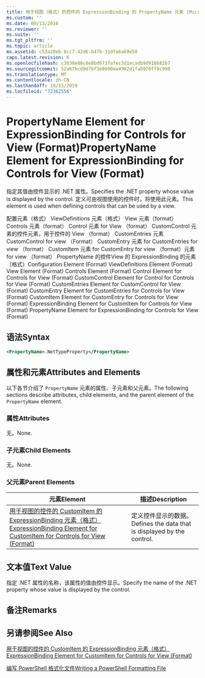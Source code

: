 ```yaml
---
title: 用于视图（格式）的控件的 ExpressionBinding 的 PropertyName 元素 |Microsoft Docs
ms.custom: ''
ms.date: 09/13/2016
ms.reviewer: ''
ms.suite: ''
ms.tgt_pltfrm: ''
ms.topic: article
ms.assetid: c53a28eb-8cc7-42d6-b47b-31dfa6a69e50
caps.latest.revision: 6
ms.openlocfilehash: c3030e80c8e8bd671fafec3d1ecadb9d916682b7
ms.sourcegitcommit: 52a67bcd9d7bf3e8600ea4302d1fa8970ff9c998
ms.translationtype: MT
ms.contentlocale: zh-CN
ms.lasthandoff: 10/15/2019
ms.locfileid: "72362556"
---
```

# <a name="propertyname-element-for-expressionbinding-for-controls-for-view-format"></a><span data-ttu-id="7f668-102">PropertyName Element for ExpressionBinding for Controls for View (Format)</span><span class="sxs-lookup"><span data-stu-id="7f668-102">PropertyName Element for ExpressionBinding for Controls for View (Format)</span></span>

<span data-ttu-id="7f668-103">指定其值由控件显示的 .NET 属性。</span><span class="sxs-lookup"><span data-stu-id="7f668-103">Specifies the .NET property whose value is displayed by the control.</span></span> <span data-ttu-id="7f668-104">定义可由视图使用的控件时，将使用此元素。</span><span class="sxs-lookup"><span data-stu-id="7f668-104">This element is used when defining controls that can be used by a view.</span></span>

<span data-ttu-id="7f668-105">配置元素（格式） ViewDefinitions 元素（格式） View 元素（format） Controls 元素（format） Control 元素 for View （format） CustomControl 元素的控件元素，用于控件的 View （format） CustomEntries 元素CustomControl for view （Format） CustomEntry 元素 for CustomEntries for view （format） CustomItem 元素 for CustomEntry for view （format）元素 for view （format） PropertyName 的控件View 的 ExpressionBinding 的元素（格式）</span><span class="sxs-lookup"><span data-stu-id="7f668-105">Configuration Element (Format) ViewDefinitions Element (Format) View Element (Format) Controls Element (Format) Control Element for Controls for View (Format) CustomControl Element for Control for Controls for View (Format) CustomEntries Element for CustomControl for View (Format) CustomEntry Element for CustomEntries for Controls for View (Format) CustomItem Element for CustomEntry for Controls for View (Format) ExpressionBinding Element for CustomItem for Controls for View (Format) PropertyName Element for ExpressionBinding for Controls for View (Format)</span></span>

## <a name="syntax"></a><span data-ttu-id="7f668-106">语法</span><span class="sxs-lookup"><span data-stu-id="7f668-106">Syntax</span></span>

```xml
<PropertyName>.NetTypeProperty</PropertyName>
```

## <a name="attributes-and-elements"></a><span data-ttu-id="7f668-107">属性和元素</span><span class="sxs-lookup"><span data-stu-id="7f668-107">Attributes and Elements</span></span>

<span data-ttu-id="7f668-108">以下各节介绍了 `PropertyName` 元素的属性、子元素和父元素。</span><span class="sxs-lookup"><span data-stu-id="7f668-108">The following sections describe attributes, child elements, and the parent element of the `PropertyName` element.</span></span>

### <a name="attributes"></a><span data-ttu-id="7f668-109">属性</span><span class="sxs-lookup"><span data-stu-id="7f668-109">Attributes</span></span>

<span data-ttu-id="7f668-110">无。</span><span class="sxs-lookup"><span data-stu-id="7f668-110">None.</span></span>

### <a name="child-elements"></a><span data-ttu-id="7f668-111">子元素</span><span class="sxs-lookup"><span data-stu-id="7f668-111">Child Elements</span></span>

<span data-ttu-id="7f668-112">无。</span><span class="sxs-lookup"><span data-stu-id="7f668-112">None.</span></span>

### <a name="parent-elements"></a><span data-ttu-id="7f668-113">父元素</span><span class="sxs-lookup"><span data-stu-id="7f668-113">Parent Elements</span></span>

|<span data-ttu-id="7f668-114">元素</span><span class="sxs-lookup"><span data-stu-id="7f668-114">Element</span></span>|<span data-ttu-id="7f668-115">描述</span><span class="sxs-lookup"><span data-stu-id="7f668-115">Description</span></span>|
|-------------|-----------------|
|[<span data-ttu-id="7f668-116">用于视图的控件的 CustomItem 的 ExpressionBinding 元素（格式）</span><span class="sxs-lookup"><span data-stu-id="7f668-116">ExpressionBinding Element for CustomItem for Controls for View (Format)</span></span>](./expressionbinding-element-for-customitem-for-controls-for-view-format.md)|<span data-ttu-id="7f668-117">定义控件显示的数据。</span><span class="sxs-lookup"><span data-stu-id="7f668-117">Defines the data that is displayed by the control.</span></span>|

## <a name="text-value"></a><span data-ttu-id="7f668-118">文本值</span><span class="sxs-lookup"><span data-stu-id="7f668-118">Text Value</span></span>

<span data-ttu-id="7f668-119">指定 .NET 属性的名称，该属性的值由控件显示。</span><span class="sxs-lookup"><span data-stu-id="7f668-119">Specify the name of the .NET property whose value is displayed by the control.</span></span>

## <a name="remarks"></a><span data-ttu-id="7f668-120">备注</span><span class="sxs-lookup"><span data-stu-id="7f668-120">Remarks</span></span>

## <a name="see-also"></a><span data-ttu-id="7f668-121">另请参阅</span><span class="sxs-lookup"><span data-stu-id="7f668-121">See Also</span></span>

[<span data-ttu-id="7f668-122">用于视图的控件的 CustomItem 的 ExpressionBinding 元素（格式）</span><span class="sxs-lookup"><span data-stu-id="7f668-122">ExpressionBinding Element for CustomItem for Controls for View (Format)</span></span>](./expressionbinding-element-for-customitem-for-controls-for-view-format.md)

[<span data-ttu-id="7f668-123">编写 PowerShell 格式化文件</span><span class="sxs-lookup"><span data-stu-id="7f668-123">Writing a PowerShell Formatting File</span></span>](./writing-a-powershell-formatting-file.md)
